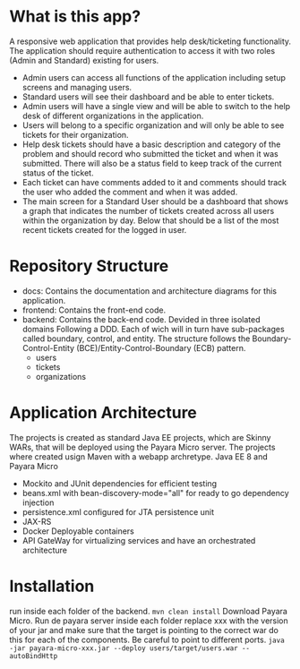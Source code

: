 # What is this app?
A responsive web application that provides help desk/ticketing functionality.
The application should require authentication to access it with two roles (Admin and Standard)
existing for users. 
* Admin users can access all functions of the application including setup screens and managing users. 
* Standard users will see their dashboard and be able to enter tickets.
* Admin users will have a single view and will be able to switch to the help desk of different organizations in the application.
* Users will belong to a specific organization and will only be able to see tickets for their organization.
* Help desk tickets should have a basic description and category of the problem and should record who submitted the ticket
and when it was submitted. There will also be a status field to keep track of the current status of the ticket. 
* Each ticket can have comments added to it and comments should track the user who added the comment and when it was added.
* The main screen for a Standard User should be a dashboard that shows a graph that indicates the number of tickets created across all users within the organization by day. Below that should be a list of the most recent tickets created for the logged in user.
# Repository Structure
* docs: Contains the documentation and architecture diagrams for this application.
* frontend: Contains the front-end code.
* backend: Contains the back-end code. Devided in three isolated domains Following a DDD. Each of wich will in turn have sub-packages called boundary, control, and entity. The structure follows the Boundary-Control-Entity (BCE)/Entity-Control-Boundary (ECB) pattern.
    * users 
    * tickets
    * organizations

# Application Architecture
The projects is created as standard Java EE projects, which are Skinny WARs, that will be deployed using the Payara Micro server. 
The projects where created usign Maven with a webapp archretype.
Java EE 8 and Payara Micro
* Mockito and JUnit dependencies for efficient testing
* beans.xml with bean-discovery-mode="all" for ready to go dependency injection
* persistence.xml configured for JTA persistence unit
* JAX-RS 
* Docker Deployable containers
* API GateWay for virtualizing services and have an orchestrated architecture

# Installation
run inside each folder of the backend.
``` mvn clean install ```
Download Payara Micro. Run de payara server inside each folder replace xxx with the version of your jar and make sure that the target is pointing to the correct war do this for each of the components. Be careful to point to different ports.
``` java -jar payara-micro-xxx.jar --deploy users/target/users.war --autoBindHttp ```
